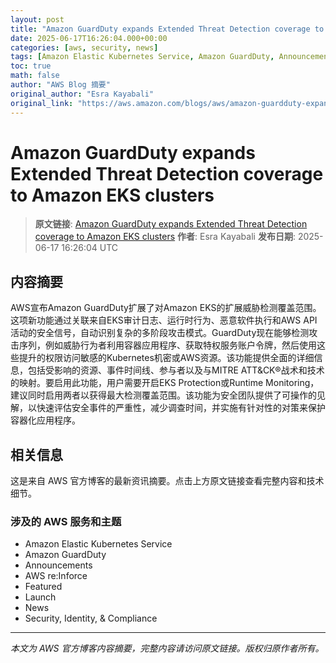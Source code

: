 ```yaml
---
layout: post
title: "Amazon GuardDuty expands Extended Threat Detection coverage to Amazon EKS clusters"
date: 2025-06-17T16:26:04.000+00:00
categories: [aws, security, news]
tags: [Amazon Elastic Kubernetes Service, Amazon GuardDuty, Announcements, AWS reInforce, Featured, Launch, News, Security Identity Compliance]
toc: true
math: false
author: "AWS Blog 摘要"
original_author: "Esra Kayabali"
original_link: "https://aws.amazon.com/blogs/aws/amazon-guardduty-expands-extended-threat-detection-coverage-to-amazon-eks-clusters/"
---
```


# Amazon GuardDuty expands Extended Threat Detection coverage to Amazon EKS clusters

> **原文链接**: [Amazon GuardDuty expands Extended Threat Detection coverage to Amazon EKS clusters](https://aws.amazon.com/blogs/aws/amazon-guardduty-expands-extended-threat-detection-coverage-to-amazon-eks-clusters/)
> **作者**: Esra Kayabali
> **发布日期**: 2025-06-17 16:26:04 UTC

## 内容摘要

AWS宣布Amazon GuardDuty扩展了对Amazon EKS的扩展威胁检测覆盖范围。这项新功能通过关联来自EKS审计日志、运行时行为、恶意软件执行和AWS API活动的安全信号，自动识别复杂的多阶段攻击模式。GuardDuty现在能够检测攻击序列，例如威胁行为者利用容器应用程序、获取特权服务账户令牌，然后使用这些提升的权限访问敏感的Kubernetes机密或AWS资源。该功能提供全面的详细信息，包括受影响的资源、事件时间线、参与者以及与MITRE ATT&CK®战术和技术的映射。要启用此功能，用户需要开启EKS Protection或Runtime Monitoring，建议同时启用两者以获得最大检测覆盖范围。该功能为安全团队提供了可操作的见解，以快速评估安全事件的严重性，减少调查时间，并实施有针对性的对策来保护容器化应用程序。

## 相关信息

这是来自 AWS 官方博客的最新资讯摘要。点击上方原文链接查看完整内容和技术细节。

### 涉及的 AWS 服务和主题

- Amazon Elastic Kubernetes Service
- Amazon GuardDuty
- Announcements
- AWS re:Inforce
- Featured
- Launch
- News
- Security, Identity, & Compliance

---

*本文为 AWS 官方博客内容摘要，完整内容请访问原文链接。版权归原作者所有。*